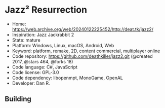 # Jazz² Resurrection

- Home: https://web.archive.org/web/20240122225452/http://deat.tk/jazz2/
- Inspiration: Jazz Jackrabbit 2
- State: mature
- Platform: Windows, Linux, macOS, Android, Web
- Keyword: platform, remake, 2D, content commercial, multiplayer online
- Code repository: https://github.com/deathkiller/jazz2.git (@created 2017, @stars 464, @forks 18)
- Code language: C#, JavaScript
- Code license: GPL-3.0
- Code dependency: libopenmpt, MonoGame, OpenAL
- Developer: Dan R.

## Building
